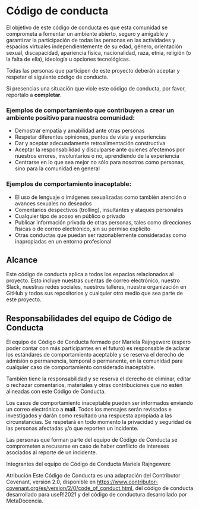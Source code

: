# Código de conducta

El objetivo de este código de conducta es que esta comunidad se comprometa a fomentar un ambiente abierto, seguro y amigable y garantizar la participación de todas las personas en las actividades y espacios virtuales independientemente de su edad, género, orientación sexual, discapacidad, apariencia física, nacionalidad, raza, etnia, religión (o la falta de ella), ideología u opciones tecnológicas.

Todas las personas que participen de este proyecto deberán aceptar y respetar el siguiente código de conducta.

Si presencias una situación que viole este código de conducta, por favor, reportalo a **completar**.

### Ejemplos de comportamiento que contribuyen a crear un ambiente positivo para nuestra comunidad:
* Demostrar empatía y amabilidad ante otras personas
* Respetar diferentes opiniones, puntos de vista y experiencias
* Dar y aceptar adecuadamente retroalimentación constructiva
* Aceptar la responsabilidad y disculparse ante quienes afectemos por nuestros errores, involuntarios o no, aprendiendo de la experiencia
* Centrarse en lo que sea mejor no sólo para nosotros como personas, sino para la comunidad en general

### Ejemplos de comportamiento inaceptable:
* El uso de lenguaje o imágenes sexualizadas como también atención o avances sexuales no deseados
* Comentarios despectivos (trolling), insultantes y ataques personales
* Cualquier tipo de acoso en público o privado
* Publicar información privada de otras personas, tales como direcciones físicas o de correo electrónico, sin su permiso explícito
* Otras conductas que puedan ser razonablemente consideradas como inapropiadas en un entorno profesional

## Alcance
Este código de conducta aplica a todos los espacios relacionados al proyecto. Esto incluye nuestras cuentas de correo electrónico, nuestro Slack, nuestras redes sociales, nuestros talleres, nuestra organización en GitHub y todos sus repositorios y cualquier otro medio que sea parte de este proyecto.

## Responsabilidades del equipo de Código de Conducta
El equipo de Código de Conducta formado por Mariela Rajngewerc (espero poder contar con más participantes en el futuro) es responsable de aclarar los estándares de comportamiento aceptable y se reserva el derecho de admisión o permanencia, temporal o permanente, en la comunidad para cualquier caso de comportamiento considerado inaceptable.

También tiene la responsabilidad y se reserva el derecho de eliminar, editar o rechazar comentarios, materiales y otras contribuciones que no estén alineadas con este Código de Conducta.

Los casos de comportamiento inaceptable pueden ser informados enviando un correo electrónico a **mail**. Todos los mensajes serán revisados e investigados y darán como resultado una respuesta apropiada a las circunstancias. Se respetará en todo momento la privacidad y seguridad de las personas afectadas y/o que reporten un incidente.

Las personas que forman parte del equipo de Código de Conducta se comprometen a recusarse en caso de haber conflicto de intereses asociados al reporte de un incidente.

Integrantes del equipo de Código de Conducta
Mariela Rajngewerc

Atribución
Este Código de Conducta es una adaptación del Contributor Covenant, versión 2.0, disponible en https://www.contributor-covenant.org/es/version/2/0/code_of_conduct.html, del código de conducta desarrollado para useR!2021 y del código de conductura desarrollado por MetaDocencia.
